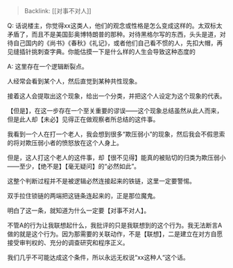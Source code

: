 > Backlink: [[对事不对人]]

Q: 话说楼主，你觉得xx这类人，他们的观念或性格是怎么变成这样的。太双标太矛盾了，而且不是美国彭奥博特朗普的那种。对待黑格尔写的东西，头头是道，对待自己国内的《尚书》《春秋》《礼记》，或者他们自己看不惯的人，先扣大帽，再见缝插针挑刺查字典。你能估摸一下是什么样的人生会导致这种态度的

A: 这里存在一个逻辑断裂点。  

人经常会看到某个人，然后直觉到某种共性现象。  

接着这人会提取出这个现象，给出一个分类，并把这个人设定为这个现象的代表。  

【但是】，在这一步存在一个至关重要的谬误——这个现象总结虽然从此人而来，但是此人却【未必】见得正在做观察者所总结的这件事。  

我看到一个人在打一个老人，我会想到很多“欺压弱小”的现象，然后我会不假思索的将对欺压弱小者的愤怒放在这个人身上。  

但是，这人打这个老人的这件事，却【很不见得】能真的被贴切的归类为欺压弱小——至少，【绝不是】【毫无疑问】的“必然如此”。  

这整个判断过程并不是被逻辑必然连接起来的铁链，这里一定要警惕。  

双手拉住锁链的两端把这链条连起来的，正是那位魔鬼。

明白了这一条，就知道为什么一定要【对事不对人】。  

不管A的行为让我联想起什么，我批评的只是我联想到的这个行为。我无法断言A做的就是这个行为。因为那需要的关联动作，不是【联想】，二是建立在对方自愿接受审判权的、充分的调查研究和程序正义。  

我们几乎不可能达成这个条件，所以永远无权说“xx这种人“这个话。
